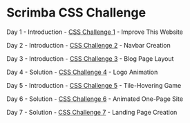 # Scrimba CSS Challenge

Day 1 - Introduction - [CSS Challenge 1](https://github.com/ritujadixit1/Scrimba-CSS-Challenge/tree/master/CSS%20Challenge%201%20-%20Improve%20this%20website) - Improve This Website

Day 2 - Introduction - [CSS Challenge 2](https://github.com/ritujadixit1/Scrimba-CSS-Challenge/tree/master/CSS%20Challenge%202%20-%20Navbar%20Creation) - Navbar Creation

Day 3 - Introduction - [CSS Challenge 3](https://github.com/ritujadixit1/Scrimba-CSS-Challenge/tree/master/CSS%20Challenge%203%20-%20Blog%20Page%20Layout) - Blog Page Layout

Day 4 - Solution - [CSS Challenge 4](https://github.com/ritujadixit1/Scrimba-CSS-Challenge/tree/master/CSS%20Challenge%204%20-%20Logo%20Animation) - Logo Animation

Day 5 - Introduction - [CSS Challenge 5](https://github.com/ritujadixit1/Scrimba-CSS-Challenge/tree/master/CSS%20Challenge%205%20-%20Tile-Hovering%20Game) - Tile-Hovering Game

Day 6 - Solution - [CSS Challenge 6](https://github.com/ritujadixit1/Scrimba-CSS-Challenge/tree/master/CSS%20Challenge%206%20-%20Animated%20One-Page%20Site) - Animated One-Page Site

Day 7 - Solution - [CSS Challenge 7](https://github.com/ritujadixit1/Scrimba-CSS-Challenge/tree/master/CSS%20Challenge%207%20-%20Landing%20Page%20Creation) - Landing Page Creation